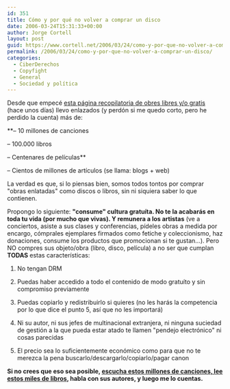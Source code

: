 ```yaml
---
id: 351
title: Cómo y por qué no volver a comprar un disco
date: 2006-03-24T15:31:33+00:00
author: Jorge Cortell
layout: post
guid: https://www.cortell.net/2006/03/24/como-y-por-que-no-volver-a-comprar-un-disco/
permalink: /2006/03/24/como-y-por-que-no-volver-a-comprar-un-disco/
categories:
  - CiberDerechos
  - Copyfight
  - General
  - Sociedad y polí­tica
---
```

Desde que empecé [esta página recopilatoria de obres libres y/o gratis](https://www.cortell.net/regala-libertad-obras-libres-yo-gratis/) (hace unos dí­as) llevo enlazados (y perdón si me quedo corto, pero he perdido la cuenta) más de:

**– 10 millones de canciones
  
– 100.000 libros
  
– Centenares de pelí­culas**
  
– Cientos de millones de artí­culos (se llama: blogs + web)

La verdad es que, si lo piensas bien, somos todos tontos por comprar "obras enlatadas" como discos o libros, sin ni siquiera saber lo que contienen.

Propongo lo siguiente: **"consume" cultura gratuí­ta. No te la acabarás en toda tu vida (por mucho que vivas). Y remunera a los artistas** (ve a conciertos, asiste a sus clases y conferencias, pí­deles obras a medida por encargo, cómprales ejemplares firmados como fetiche y coleccionismo, haz donaciones, consume los productos que promocionan si te gustan...). Pero NO compres sus objeto/obra (libro, disco, pelí­cula) a no ser que cumplan **TODAS** estas caracterí­sticas:

1) No tengan DRM
  
2) Puedas haber accedido a todo el contenido de modo gratuí­to y sin compromiso previamente
  
3) Puedas copiarlo y redistribuirlo si quieres (no les harás la competencia por lo que dice el punto 5, así­ que no les importará)
  
4) Ni su autor, ni sus jefes de multinacional extranjera, ni ninguna suciedad de gestión a la que pueda estar atado te llamen "pendejo electrónico" ni cosas parecidas
  
5) El precio sea lo suficientemente económico como para que no te merezca la pena buscarlo/descargarlo/copiarlo/pagar canon

**Si no crees que eso sea posible, [escucha estos millones de canciones, lee estos miles de libros](https://www.cortell.net/regala-libertad-obras-libres-yo-gratis/), habla con sus autores, y luego me lo cuentas.**